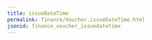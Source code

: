 ```yaml
---
title: issueDateTime
permalink: finance/Voucher.issueDateTime.html
jsonid: finance_voucher_issuedatetime
---
```

